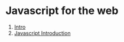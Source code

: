 # Javascript for the web

1. [Intro](./intro.md)
2. [Javascript Introduction](./javascript_introduction.md)

